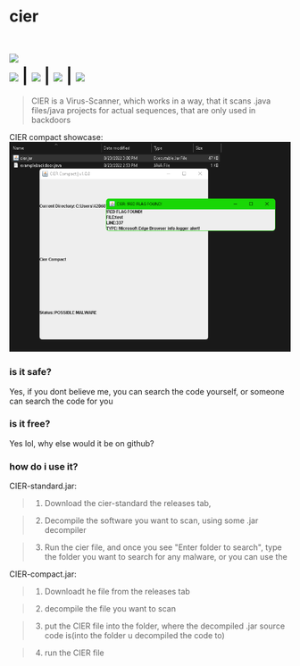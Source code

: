 # cier
<img src="https://img.ferder.repl.co/cier/logocool.svg"><br>
<img src="https://img.shields.io/github/downloads/ferderplays/cier/total?color=white&style=for-the-badge"> | <a href="https://discord.gg/TPaThS5qsB"><img src="https://img.shields.io/discord/856898680601706536.svg?color=white&style=for-the-badge"></a> | <img src="https://img.shields.io/github/repo-size/ferderplays/cier?color=white&style=for-the-badge"> | <img  src="https://img.shields.io/tokei/lines/github/ferderplays/cier?color=white&label=lines%20of%20code&style=for-the-badge">
=====
> CIER is a Virus-Scanner, which works in a way, that it scans .java files/java projects for actual sequences, that are only used in backdoors

CIER compact showcase:<br>
<img src="./showcase.png">

### is it safe?
Yes, if you dont believe me, you can search the code yourself, or someone can search the code for you

### is it free?
Yes lol, why else would it be on github?

### how do i use it?

CIER-standard.jar:
> 1. Download the cier-standard the releases tab,

> 2. Decompile the software you want to scan, using some .jar decompiler

> 3. Run the cier file, and once you see "Enter folder to search", type the folder you want to search for any malware, or you can use the 

CIER-compact.jar:
> 1. Downloadt he file from the releases tab

> 2. decompile the file you want to scan

> 3. put the CIER file into the folder, where the decompiled .jar source code is(into the folder u decompiled the code to)

> 4. run the CIER file
